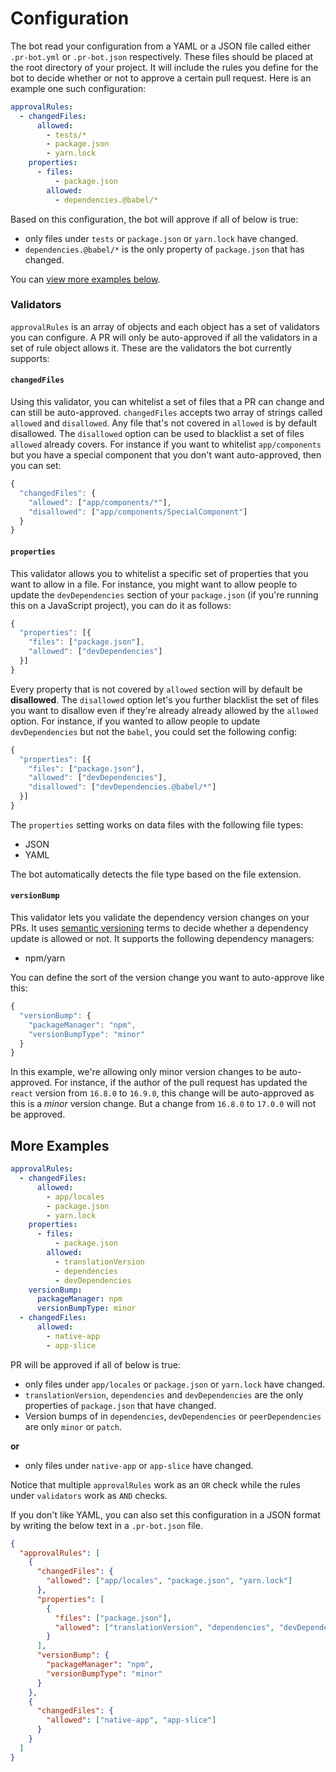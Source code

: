 # Configuration

The bot read your configuration from a YAML or a JSON file called either `.pr-bot.yml` or `.pr-bot.json` respectively. These files should be placed at the root directory of your project. It will include the rules you define for the bot to decide whether or not to approve a certain pull request. Here is an example one such configuration:

```yml
approvalRules:
  - changedFiles:
      allowed:
        - tests/*
        - package.json
        - yarn.lock
    properties:
      - files:
          - package.json
        allowed:
          - dependencies.@babel/*
```

Based on this configuration, the bot will approve if all of below is true:

- only files under `tests` or `package.json` or `yarn.lock` have changed.
- `dependencies.@babel/*` is the only property of `package.json` that has changed.

You can [view more examples below](#user-content-more-examples).

### Validators

`approvalRules` is an array of objects and each object has a set of validators you can configure. A PR will only be auto-approved if all the validators in a set of rule object allows it. These are the validators the bot currently supports:

#### `changedFiles`

Using this validator, you can whitelist a set of files that a PR can change and can still be auto-approved. `changedFiles` accepts two array of strings called `allowed` and `disallowed`. Any file that's not covered in `allowed` is by default disallowed. The `disallowed` option can be used to blacklist a set of files `allowed` already covers. For instance if you want to whitelist `app/components` but you have a special component that you don't want auto-approved, then you can set:

```js
{
  "changedFiles": {
    "allowed": ["app/components/*"],
    "disallowed": ["app/components/SpecialComponent"]
  }
}
```

#### `properties`

This validator allows you to whitelist a specific set of properties that you want to allow in a file. For instance, you might want to allow people to update the `devDependencies` section of your `package.json` (if you're running this on a JavaScript project), you can do it as follows:

```js
{
  "properties": [{
    "files": ["package.json"],
    "allowed": ["devDependencies"]
  }]
}
```

Every property that is not covered by `allowed` section will by default be **disallowed**. The `disallowed` option let's you further blacklist the set of files you want to disallow even if they're already already allowed by the `allowed` option. For instance, if you wanted to allow people to update `devDependencies` but not the `babel`, you could set the following config:

```js
{
  "properties": [{
    "files": ["package.json"],
    "allowed": ["devDependencies"],
    "disallowed": ["devDependencies.@babel/*"]
  }]
}
```

The `properties` setting works on data files with the following file types:

- JSON
- YAML

The bot automatically detects the file type based on the file extension.

#### `versionBump`

This validator lets you validate the dependency version changes on your PRs. It uses [semantic versioning](https://semver.org) terms to decide whether a dependency update is allowed or not. It supports the following dependency managers:

- npm/yarn

You can define the sort of the version change you want to auto-approve like this:

```js
{
  "versionBump": {
    "packageManager": "npm",
    "versionBumpType": "minor"
  }
}
```

In this example, we're allowing only minor version changes to be auto-approved. For instance, if the author of the pull request has updated the `react` version from `16.8.0` to `16.9.0`, this change will be auto-approved as this is a _minor_ version change. But a change from `16.8.0` to `17.0.0` will not be approved.

## More Examples

```yml
approvalRules:
  - changedFiles:
      allowed:
        - app/locales
        - package.json
        - yarn.lock
    properties:
      - files:
          - package.json
        allowed:
          - translationVersion
          - dependencies
          - devDependencies
    versionBump:
      packageManager: npm
      versionBumpType: minor
  - changedFiles:
      allowed:
        - native-app
        - app-slice
```

PR will be approved if all of below is true:

- only files under `app/locales` or `package.json` or `yarn.lock` have changed.
- `translationVersion`, `dependencies` and `devDependencies` are the only properties of `package.json` that have changed.
- Version bumps of in `dependencies`, `devDependencies` or `peerDependencies` are only `minor` or `patch`.

**or**

- only files under `native-app` or `app-slice` have changed.

Notice that multiple `approvalRules` work as an `OR` check while the rules under `validators` work as `AND` checks.

If you don't like YAML, you can also set this configuration in a JSON format by writing the below text in a `.pr-bot.json` file.

```json
{
  "approvalRules": [
    {
      "changedFiles": {
        "allowed": ["app/locales", "package.json", "yarn.lock"]
      },
      "properties": [
        {
          "files": ["package.json"],
          "allowed": ["translationVersion", "dependencies", "devDependencies"]
        }
      ],
      "versionBump": {
        "packageManager": "npm",
        "versionBumpType": "minor"
      }
    },
    {
      "changedFiles": {
        "allowed": ["native-app", "app-slice"]
      }
    }
  ]
}
```
